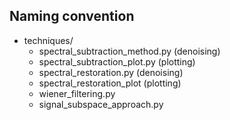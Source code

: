 ## Naming convention
- techniques/
    + spectral_subtraction_method.py (denoising)
    + spectral_subtraction_plot.py (plotting)
    + spectral_restoration.py (denoising)
    + spectral_restoration_plot (plotting)
    + wiener_filtering.py
    + signal_subspace_approach.py

